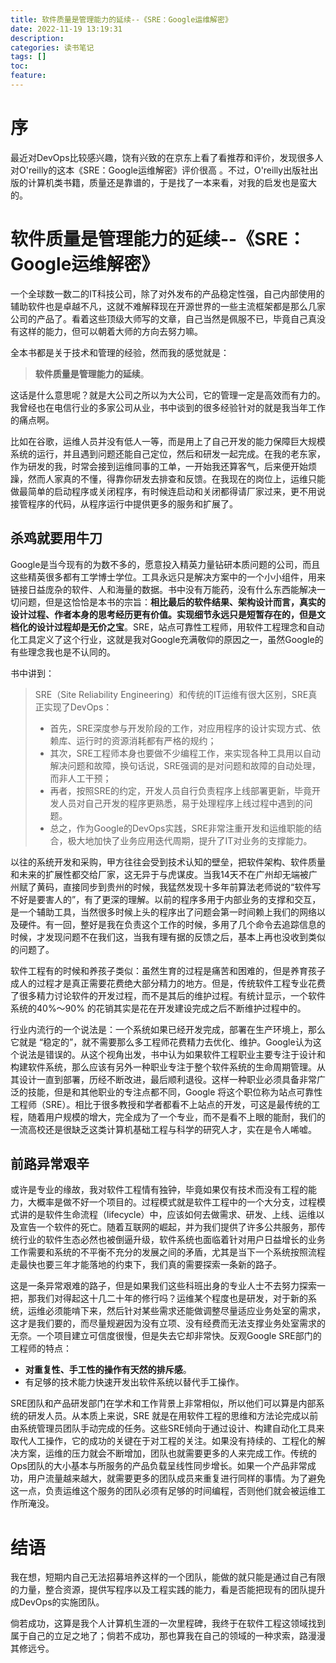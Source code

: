 ```yaml
---
title: 软件质量是管理能力的延续--《SRE：Google运维解密》
date: 2022-11-19 13:19:31
description:
categories: 读书笔记
tags: []
toc:
feature:
---
```


# 序

最近对DevOps比较感兴趣，饶有兴致的在京东上看了看推荐和评价，发现很多人对O'reilly的这本《SRE：Google运维解密》评价很高 。不过，O'reilly出版社出版的计算机类书籍，质量还是靠谱的，于是找了一本来看，对我的启发也是蛮大的。

<!-- more -->

# 软件质量是管理能力的延续--《SRE：Google运维解密》

一个全球数一数二的IT科技公司，除了对外发布的产品稳定性强，自己内部使用的辅助软件也是卓越不凡，这就不难解释现在开源世界的一些主流框架都是那么几家公司的产品了。看着这些顶级大师写的文章，自己当然是佩服不已，毕竟自己真没有这样的能力，但可以朝着大师的方向去努力嘛。

全本书都是关于技术和管理的经验，然而我的感觉就是：

> **软件质量是管理能力的延续**。

这话是什么意思呢？就是大公司之所以为大公司，它的管理一定是高效而有力的。我曾经也在电信行业的多家公司从业，书中谈到的很多经验针对的就是我当年工作的痛点啊。

比如在谷歌，运维人员并没有低人一等，而是用上了自己开发的能力保障巨大规模系统的运行，并且遇到问题还能自己定位，然后和研发一起完成。在我的老东家，作为研发的我，时常会接到运维同事的工单，一开始我还算客气，后来便开始烦躁，然而人家真的不懂，得靠你研发去排查和反馈。在我现在的岗位上，运维只能做最简单的启动程序或关闭程序，有时候连启动和关闭都得请厂家过来，更不用说接管程序的代码，从程序运行中提供更多的服务和扩展了。

## 杀鸡就要用牛刀

Google是当今现有的为数不多的，愿意投入精英力量钻研本质问题的公司，而且这些精英很多都有工学博士学位。工具永远只是解决方案中的一个小小组件，用来链接日益庞杂的软件、人和海量的数据。书中没有万能药，没有什么东西能解决一切问题，但是这恰恰是本书的宗旨：**相比最后的软件结果、架构设计而言，真实的设计过程、作者本身的思考经历更有价值。实现细节永远只是短暂存在的，但是文档化的设计过程却是无价之宝**。SRE，站点可靠性工程师，用软件工程理念和自动化工具定义了这个行业，这就是我对Google充满敬仰的原因之一，虽然Google的有些理念我也是不认同的。

书中讲到：

> SRE（Site Reliability Engineering）和传统的IT运维有很大区别，SRE真正实现了DevOps：
>
> - 首先，SRE深度参与开发阶段的工作，对应用程序的设计实现方式、依赖库、运行时的资源消耗都有严格的规约；
> - 其次，SRE工程师本身也要做不少编程工作，来实现各种工具用以自动解决问题和故障，换句话说，SRE强调的是对问题和故障的自动处理，而非人工干预；
> - 再者，按照SRE的约定，开发人员自行负责程序上线部署更新，毕竟开发人员对自己开发的程序更熟悉，易于处理程序上线过程中遇到的问题。
> - 总之，作为Google的DevOps实践，SRE非常注重开发和运维职能的结合，极大地加快了业务应用迭代周期，提升了IT对业务的支撑能力。

以往的系统开发和采购，甲方往往会受到技术认知的壁垒，把软件架构、软件质量和未来的扩展性都交给厂家，这无异于与虎谋皮。当我14天不在广州却无端被广州赋了黄码，直接同步到贵州的时候，我猛然发现十多年前算法老师说的“软件写不好是要害人的”，有了更深的理解。以前的程序多用于内部业务的支撑和交互，是一个辅助工具，当然很多时候上头的程序出了问题会第一时间赖上我们的网络以及硬件。有一回，整好是我在负责这个工作的时候，多用了几个命令去追踪信息的时候，才发现问题不在我们这，当我有理有据的反馈之后，基本上再也没收到类似的问题了。

软件工程有的时候和养孩子类似：虽然生育的过程是痛苦和困难的，但是养育孩子成人的过程才是真正需要花费绝大部分精力的地方。但是，传统软件工程专业花费了很多精力讨论软件的开发过程，而不是其后的维护过程。有统计显示，一个软件系统的40%～90% 的花销其实是花在开发建设完成之后不断维护过程中的。

行业内流行的一个说法是：一个系统如果已经开发完成，部署在生产环境上，那么它就是 “稳定的”，就不需要那么多工程师花费精力去优化、维护。Google认为这个说法是错误的。从这个视角出发，书中认为如果软件工程职业主要专注于设计和构建软件系统，那么应该有另外一种职业专注于整个软件系统的生命周期管理。从其设计一直到部署，历经不断改进，最后顺利退役。这样一种职业必须具备非常广泛的技能，但是和其他职业的专注点都不同，Google 将这个职位称为站点可靠性工程师（SRE）。相比于很多教授和学者都看不上站点的开发，可这是最传统的工程，随着用户规模的增大，完全成为了一个专业，而不是看不上眼的能耐，我们的一流高校还是很缺乏这类计算机基础工程与科学的研究人才，实在是令人唏嘘。

## 前路异常艰辛

或许是专业的缘故，我对软件工程情有独钟，毕竟如果仅有技术而没有工程的能力，大概率是做不好一个项目的。过程模式就是软件工程中的一个大分支，过程模式讲的是软件生命流程（lifecycle）中，应该如何去做需求、研发、上线、运维以及宣告一个软件的死亡。随着互联网的崛起，并为我们提供了许多公共服务，那传统行业的软件生态必然也被倒逼升级，软件系统也面临着针对用户日益增长的业务工作需要和系统的不平衡不充分的发展之间的矛盾，尤其是当下一个系统按照流程走最快也要三年才能落地的约束下，我们真的需要探索一条新的路子。

这是一条异常艰难的路子，但是如果我们这些科班出身的专业人士不去努力探索一把，那我们对得起这十几二十年的修行吗？运维某个程度也是研发，对于新的系统，运维必须能啃下来，然后针对某些需求还能做调整尽量适应业务处室的需求，这才是我们要的，而尽量规避因为没有立项、没有经费而无法支撑业务处室需求的无奈。一个项目建立可信度很慢，但是失去它却非常快。反观Google SRE部门的工程师的特点：

- **对重复性、手工性的操作有天然的排斥感**。
- 有足够的技术能力快速开发出软件系统以替代手工操作。

SRE团队和产品研发部门在学术和工作背景上非常相似，所以他们可以算是内部系统的研发人员。从本质上来说，SRE 就是在用软件工程的思维和方法论完成以前由系统管理员团队手动完成的任务。这些SRE倾向于通过设计、构建自动化工具来取代人工操作，它的成功的关键在于对工程的关注。如果没有持续的、工程化的解决方案，运维的压力就会不断增加，团队也就需要更多的人来完成工作。传统的Ops团队的大小基本与所服务的产品负载呈线性同步增长。如果一个产品非常成功，用户流量越来越大，就需要更多的团队成员来重复进行同样的事情。为了避免这一点，负责运维这个服务的团队必须有足够的时间编程，否则他们就会被运维工作所淹没。

# 结语

我在想，短期内自己无法招募培养这样的一个团队，能做的就只能是通过自己有限的力量，整合资源，提供写程序以及工程实践的能力，看是否能把现有的团队提升成DevOps的实施团队。

倘若成功，这算是我个人计算机生涯的一次里程碑，我终于在软件工程这领域找到属于自己的立足之地了；倘若不成功，那也算我在自己的领域的一种求索，路漫漫其修远兮。